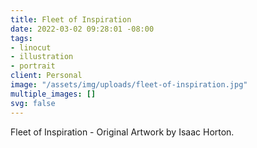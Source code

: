 ```yaml
---
title: Fleet of Inspiration
date: 2022-03-02 09:28:01 -08:00
tags:
- linocut
- illustration
- portrait
client: Personal
image: "/assets/img/uploads/fleet-of-inspiration.jpg"
multiple_images: []
svg: false
---
```


Fleet of Inspiration - Original Artwork by Isaac Horton.
